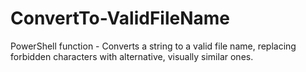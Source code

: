 # ConvertTo-ValidFileName
PowerShell function - Converts a string to a valid file name, replacing forbidden characters with alternative, visually similar ones.

